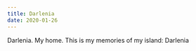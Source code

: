 ```yaml
---
title: Darlenia
date: 2020-01-26
---
```


Darlenia. My home. This is my memories of my island: Darlenia
